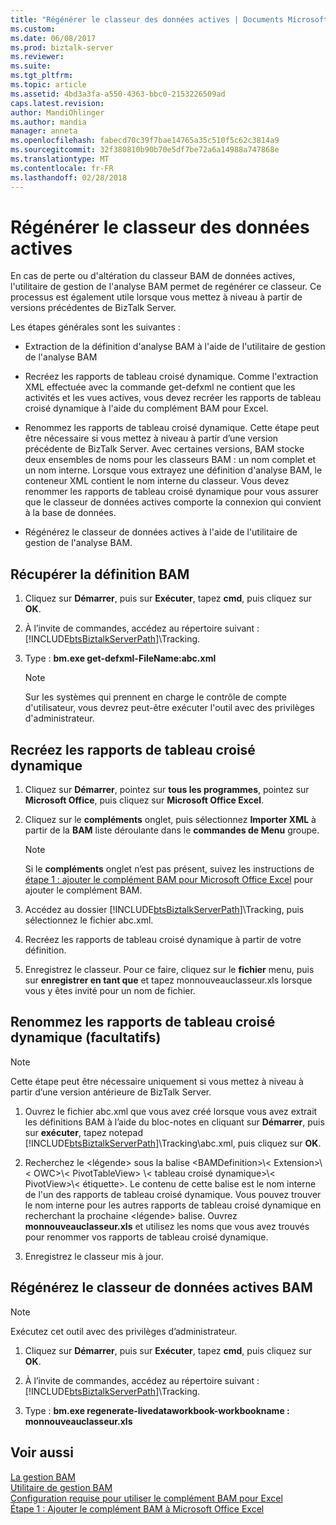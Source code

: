 ```yaml
---
title: "Régénérer le classeur des données actives | Documents Microsoft"
ms.custom: 
ms.date: 06/08/2017
ms.prod: biztalk-server
ms.reviewer: 
ms.suite: 
ms.tgt_pltfrm: 
ms.topic: article
ms.assetid: 4bd3a3fa-a550-4363-bbc0-2153226509ad
caps.latest.revision: 
author: MandiOhlinger
ms.author: mandia
manager: anneta
ms.openlocfilehash: fabecd70c39f7bae14765a35c510f5c62c3814a9
ms.sourcegitcommit: 32f380810b90b70e5df7be72a6a14988a747868e
ms.translationtype: MT
ms.contentlocale: fr-FR
ms.lasthandoff: 02/28/2018
---
```

# <a name="regenerate-the-live-data-workbook"></a>Régénérer le classeur des données actives
En cas de perte ou d'altération du classeur BAM de données actives, l'utilitaire de gestion de l'analyse BAM permet de regénérer ce classeur. Ce processus est également utile lorsque vous mettez à niveau à partir de versions précédentes de BizTalk Server.
  
 Les étapes générales sont les suivantes :  
  
-   Extraction de la définition d'analyse BAM à l'aide de l'utilitaire de gestion de l'analyse BAM  
  
-   Recréez les rapports de tableau croisé dynamique. Comme l'extraction XML effectuée avec la commande get-defxml ne contient que les activités et les vues actives, vous devez recréer les rapports de tableau croisé dynamique à l'aide du complément BAM pour Excel.  
  
-   Renommez les rapports de tableau croisé dynamique. Cette étape peut être nécessaire si vous mettez à niveau à partir d’une version précédente de BizTalk Server. Avec certaines versions, BAM stocke deux ensembles de noms pour les classeurs BAM : un nom complet et un nom interne. Lorsque vous extrayez une définition d'analyse BAM, le conteneur XML contient le nom interne du classeur. Vous devez renommer les rapports de tableau croisé dynamique pour vous assurer que le classeur de données actives comporte la connexion qui convient à la base de données.  
  
-   Régénérez le classeur de données actives à l'aide de l'utilitaire de gestion de l'analyse BAM.  
  
## <a name="retrieve-the-bam-definition"></a>Récupérer la définition BAM  
  
1.  Cliquez sur **Démarrer**, puis sur **Exécuter**, tapez **cmd**, puis cliquez sur **OK**.  
  
2.  À l’invite de commandes, accédez au répertoire suivant : [!INCLUDE[btsBiztalkServerPath](../includes/btsbiztalkserverpath-md.md)]\Tracking.  
  
3.  Type : **bm.exe get-defxml-FileName:abc.xml**  
  
    > [!NOTE]
    >  Sur les systèmes qui prennent en charge le contrôle de compte d'utilisateur, vous devrez peut-être exécuter l'outil avec des privilèges d'administrateur.  
  
## <a name="recreate-the-pivottable-reports"></a>Recréez les rapports de tableau croisé dynamique  
  
1.  Cliquez sur **Démarrer**, pointez sur **tous les programmes**, pointez sur **Microsoft Office**, puis cliquez sur **Microsoft Office Excel**.  
  
2.  Cliquez sur le **compléments** onglet, puis sélectionnez **Importer XML** à partir de la **BAM** liste déroulante dans le **commandes de Menu** groupe.  
  
    > [!NOTE]
    >  Si le **compléments** onglet n’est pas présent, suivez les instructions de [étape 1 : ajouter le complément BAM pour Microsoft Office Excel](http://msdn.microsoft.com/library/3400969f-0c54-4a75-979d-ad2f7af86448) pour ajouter le complément BAM.  
  
3.  Accédez au dossier [!INCLUDE[btsBiztalkServerPath](../includes/btsbiztalkserverpath-md.md)]\Tracking, puis sélectionnez le fichier abc.xml.  
  
4.  Recréez les rapports de tableau croisé dynamique à partir de votre définition.  
  
5.  Enregistrez le classeur. Pour ce faire, cliquez sur le **fichier** menu, puis sur **enregistrer en tant que** et tapez monnouveauclasseur.xls lorsque vous y êtes invité pour un nom de fichier.  
  
## <a name="rename-the-pivottable-reports-optional"></a>Renommez les rapports de tableau croisé dynamique (facultatifs)  

> [!NOTE]
> Cette étape peut être nécessaire uniquement si vous mettez à niveau à partir d’une version antérieure de BizTalk Server. 

1.  Ouvrez le fichier abc.xml que vous avez créé lorsque vous avez extrait les définitions BAM à l’aide du bloc-notes en cliquant sur **Démarrer**, puis sur **exécuter**, tapez notepad [!INCLUDE[btsBiztalkServerPath](../includes/btsbiztalkserverpath-md.md)]\Tracking\abc.xml, puis cliquez sur **OK**.  
  
2.  Recherchez le \<légende\> sous la balise \<BAMDefinition\>\\< Extension\>\\< OWC\>\\< PivotTableView\> \\< tableau croisé dynamique\>\\< PivotView\>\\< étiquette\>. Le contenu de cette balise est le nom interne de l'un des rapports de tableau croisé dynamique. Vous pouvez trouver le nom interne pour les autres rapports de tableau croisé dynamique en recherchant la prochaine \<légende\> balise. Ouvrez **monnouveauclasseur.xls** et utilisez les noms que vous avez trouvés pour renommer vos rapports de tableau croisé dynamique.  
  
3.  Enregistrez le classeur mis à jour.    
 
  
## <a name="regenerate-the-bam-live-data-workbook"></a>Régénérez le classeur de données actives BAM  

> [!NOTE]
>  Exécutez cet outil avec des privilèges d’administrateur.  


1.  Cliquez sur **Démarrer**, puis sur **Exécuter**, tapez **cmd**, puis cliquez sur **OK**.  
  
2.  À l’invite de commandes, accédez au répertoire suivant : [!INCLUDE[btsBiztalkServerPath](../includes/btsbiztalkserverpath-md.md)]\Tracking.  
  
3.  Type : **bm.exe regenerate-livedataworkbook-workbookname : monnouveauclasseur.xls**  
  
## <a name="see-also"></a>Voir aussi  
 [La gestion BAM](../core/managing-bam.md)   
 [Utilitaire de gestion BAM](../core/bam-management-utility.md)   
 [Configuration requise pour utiliser le complément BAM pour Excel](../core/requirements-for-using-the-bam-add-in-for-excel.md)   
 [Étape 1 : Ajouter le complément BAM à Microsoft Office Excel](http://msdn.microsoft.com/library/3400969f-0c54-4a75-979d-ad2f7af86448)